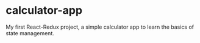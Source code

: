# calculator-app
My first React-Redux project, a simple calculator app to learn the basics of state management.
